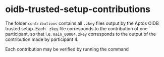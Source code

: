 # oidb-trusted-setup-contributions


The folder `contributions` contains all `.zkey` files output by the Aptos OIDB trusted setup. Each `.zkey` file corresponds to the contribution of one participant, so that i.e. `main_00004.zkey` corresponds to the output of the contribution made by participant 4. 

Each contribution may be verified by running the command 

```npx snarkjs@0.6.11 zkey verify main.r1cs powersOfTau28_hez_final_21.ptau contributions/<contribution_filename>.zkey
```


